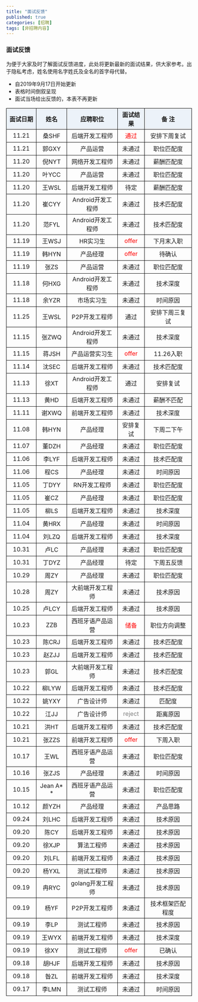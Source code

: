 ```yaml
---
title: "面试反馈"
published: true
categories: [招聘]
tags: [非招聘内容]
---
```


### 面试反馈
为便于大家及时了解面试反馈进度，此处将更新最新的面试结果，供大家参考。出于隐私考虑，姓名使用名字姓氏及全名的首字母代替。
- 自2019年9月17日开始更新
- 表格时间倒叙呈现
- 面试当场给出反馈的，本表不再更新

<style>
  table{

    width: 100%;/*表格宽度*/
    word-wrap:break-word;
    word-break:break-all;
  }

  table th,td{
    border-left:1px solid #000000;
    border-top:1px solid #000000;
    border-right:1px solid #000000;
    border-bottom:1px solid #000000;
    height: 35px; /*统一每一行的默认高度*/
  }

  table th {
      text-align: center !important; /*内容居中，加上 !important 避免被 Markdown 样式覆盖*/
      background: #ECF2F9; /*背景色*/
  }
  /*悬浮变色*/
  table tr:hover {
      background: yellow;
  }

  /*指定第一列不换行*/
  table th:nth-of-type(1) {
     white-space: nowrap;
  }
  /*指定第二列不换行*/
  table th:nth-of-type(2) {
     white-space: nowrap;
  }
</style>

|面试日期 |姓名|应聘职位  |面试结果 |  备  注 |
|:-----:|:---:|:-------:|:-------:|:------:|
|11.21|桑SHF|后端开发工程师|<font color="red">通过|安排下周复试|
|11.21|郭GXY|产品运营|未通过|职位匹配度|
|11.20|倪NYT|网络开发工程师|未通过|薪酬匹配度|
|11.20|叶YCC|产品运营|未通过|职位匹配度|
|11.20|王WSL|后端开发工程师|待定|薪酬匹配度|
|11.20|崔CYY|Android开发工程师|未通过|技术匹配度|
|11.20|范FYL|Android开发工程师|未通过|技术匹配度|
|11.19|王WSJ|HR实习生|<font color = "red">offer|下月末入职|
|11.19|韩HYN|产品经理|<font color = "red">offer|待确认|
|11.19|张ZS|产品运营|未通过|职位匹配度|
|11.18|何HXG|Android开发工程师|未通过|技术深度|
|11.18|余YZR|市场实习生|未通过|时间原因|
|11.25|王WSL|P2P开发工程师|通过|安排下周三复试|
|11.15|张ZWQ|Android开发工程师|未通过|技术深度|
|11.15|蒋JSH|产品运营实习生|<font color="red">offer|11.26入职|
|11.14|沈SEC|后端开发工程师|未通过|技术匹配度|
|11.13|徐XT|Android开发工程师|通过|安排复试|
|11.13|黄HD|后端开发工程师|未通过|薪酬不匹配|
|11.11|谢XWQ|前端开发工程师|未通过|技术深度|
|11.08|韩HYN|产品经理|安排复试|下周二下午|
|11.07|董DZH|产品经理|未通过|职位匹配度|
|11.06|李LYF|后端开发工程师|未通过|技术匹配度|
|11.06|程CS|产品经理|未通过|时间原因|
|11.05|丁DYY|RN开发工程师|未通过|职位匹配度|
|11.05|崔CZ|产品经理|未通过|职位匹配度|
|11.05|柳LS|后端开发工程师|未通过|技术深度|
|11.04|黄HRX|产品经理|未通过|时间原因|
|11.04|刘LZQ|后端开发工程师|未通过|技术深度|
|10.31|卢LC|产品经理|未通过|职位匹配度|
|10.31|丁DYZ|产品经理|待定|下周五反馈|
|10.29|周ZY|产品经理|未通过|职位匹配度|
|10.28|周ZY|大前端开发工程师|未通过|技术原因|
|10.25|卢LCY|后端开发工程师|未通过|技术原因|
|10.23|ZZB|西班牙语产品运营|<font color="red">储备|职位方向调整|
|10.23|陈CRJ|后端开发工程师|未通过|技术匹配度|
|10.23|赵ZJJ|后端开发工程师|未通过|技术匹配度|
|10.23|郭GL|大前端开发工程师|未通过|技术匹配度|
|10.22|柳LYW|后端开发工程师|未通过|技术匹配度|
|10.22|姚YXY|广告设计师|未通过|匹配度|
|10.22|江JJ|广告设计师|<font color="gray">reject|距离原因|
|10.21|洪HT|后端开发工程师|未通过|技术匹配度|
|10.21|张ZZS|前端开发工程师|<font color="red">offer|下周入职|
|10.17|王WL|西班牙语产品运营|未通过|职位匹配度|
|10.16|张ZJS|产品经理|未通过|时间原因|
|10.15|Jean A**|西班牙语产品运营|未通过|职位匹配度|
|10.12|颜YZH|产品经理|未通过|产品思路|
|09.24|刘LHC|后端开发工程师|未通过|技术原因|
|09.20|陈CY|后端开发工程师|未通过|技术原因|
|09.20|徐XJP|算法工程师|未通过|技术原因|
|09.20|刘LFL|前端开发工程师|未通过|技术原因|
|09.20|杨YXL|测试工程师|未通过|技术原因|
|09.19   |冉RYC  |golang开发工程师|未通过|技术原因|
|09.19   |杨YF   |P2P开发工程师|未通过 |技术框架匹配程度|
|09.19   |李LP   |测试工程师|未通过   |技术原因|
|09.19   |王WYX |前端开发工程师|未通过 |技术深度|
|09.19   |徐XY  |测试工程师 |<font color="red">offer|已确认|
|09.18   |胡HJF |后端开发工程师|未通过 |技术原因|
|09.18   |昝ZL |前端开发工程师|未通过|技术深度|
|09.17  |李LMN |测试工程师 |未通过   |时间原因|
